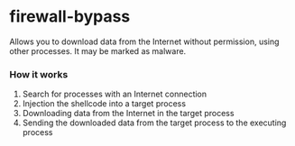 # firewall-bypass
Allows you to download data from the Internet without permission, using other processes. It may be marked as malware. 
### How it works  
 1) Search for processes with an Internet connection
 2) Injection the shellcode into a target process
 3) Downloading data from the Internet in the target process
 4) Sending the downloaded data from the target process to the executing process

